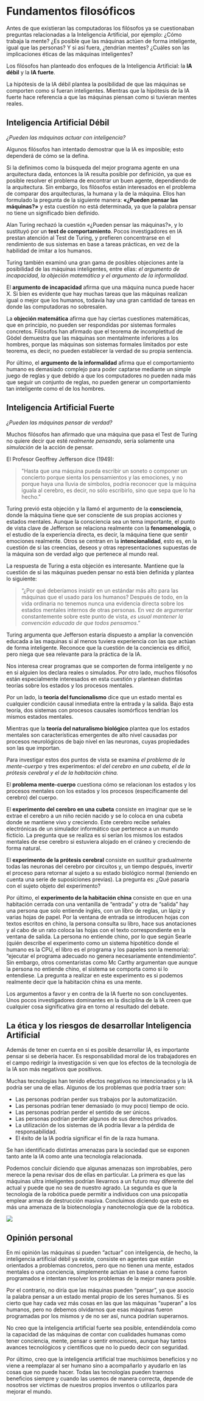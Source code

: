 

# Fundamentos filosóficos

Antes de que existieran las computadoras los filósofos ya se cuestionaban preguntas relacionadas a la Inteligencia Artificial, por ejemplo: ¿Cómo trabaja la mente? ¿Es posible que las máquinas actúen de forma inteligente, igual que las personas? Y si así fuera, ¿tendrían mentes? ¿Cuáles son las implicaciones éticas de las máquinas inteligentes?

Los filósofos han planteado dos enfoques de la Inteligencia Artificial: la **IA débil** y la **IA fuerte**.

La hipótesis de la IA débil plantea la posibilidad de que las máquinas se comporten como si fueran inteligentes. Mientras que la hipótesis de la IA fuerte hace referencia a que las máquinas piensan como si tuvieran mentes reales.

## Inteligencia Artificial Débil

*¿Pueden las máquinas actuar con inteligencia?*

Algunos filósofos han intentado demostrar que la IA es imposible; esto dependerá de cómo se la defina.

Si la definimos como la búsqueda del mejor programa agente en una arquitectura dada, entonces la IA resulta posible por definición, ya que es posible resolver el problema de encontrar un buen agente, dependiendo de la arquitectura. Sin embargo, los filósofos están interesados en el problema de comparar dos arquitecturas, la humana y la de la máquina. Ellos han formulado la pregunta de la siguiente manera: **«¿Pueden pensar las máquinas?»** y esta cuestión no está determinada, ya que la palabra pensar no tiene un significado bien definido.

Alan Turing rechazó la cuestión «¿Pueden pensar las máquinas?», y lo sustituyó por un **test de comportamiento**. Pocos investigadores en IA prestan atención al Test de Turing, y prefieren concentrarse en el rendimiento de sus sistemas en base a tareas prácticas, en vez de la habilidad de imitar a los humanos.

Turing también examinó una gran gama de posibles objeciones ante la posibilidad de las máquinas inteligentes, entre ellas: _el argumento de incapacidad, la objeción matemática y el argumento de la informalidad_.

El **argumento de incapacidad** afirma que una máquina nunca puede hacer X. Si bien es evidente que hay muchas tareas que las máquinas realizan igual o mejor que los humanos, todavía hay una gran cantidad de tareas en donde las computadoras no sobresalen.

La **objeción matemática** afirma que hay ciertas cuestiones matemáticas, que en principio, no pueden ser respondidas por sistemas formales concretos. Filósofos han afirmado que el teorema de incompletitud de Gödel demuestra que las máquinas son mentalmente inferiores a los hombres, porque las máquinas son sistemas formales limitados por este teorema, es decir, no pueden establecer la verdad de su propia sentencia.

Por último, el **argumento de la informalidad** afirma que el comportamiento humano es demasiado complejo para poder captarse mediante un simple juego de reglas y que debido a que los computadores no pueden nada más que seguir un conjunto de reglas, no pueden generar un comportamiento tan inteligente como el de los hombres.

## Inteligencia Artificial Fuerte

*¿Pueden las máquinas pensar de verdad?*

Muchos filósofos han afirmado que una máquina que pasa el Test de Turing no quiere decir que esté _realmente pensando_, sería solamente una *simulación* de la acción de pensar.

El Profesor Geoffrey Jefferson dice (1949):

> "Hasta que una máquina pueda escribir un soneto o componer un concierto porque sienta los pensamientos y las emociones, y no porque haya una lluvia de símbolos, podría reconocer que la máquina iguala al cerebro, es decir, no sólo escribirlo, sino que sepa que lo ha hecho."


Turing previó esta objeción y la llamó el argumento de la **consciencia**, donde la máquina tiene que ser consciente de sus propias acciones y estados mentales. Aunque la consciencia sea un tema importante, el punto de vista clave de Jefferson se relaciona realmente con la **fenomenología**, o el estudio de la experiencia directa, es decir, la máquina tiene que sentir emociones realmente. Otros se centran en la **intencionalidad**, esto es, en la cuestión de si las creencias, deseos y otras representaciones supuestas de la máquina son de verdad algo que pertenece al mundo real.

La respuesta de Turing a esta objeción es interesante. Mantiene que la cuestión de si las máquinas pueden pensar no está bien definida y plantea lo siguiente: 

> “¿Por qué deberíamos insistir en un estándar más alto para las máquinas que el usado para los humanos? Después de todo, en la vida ordinaria no tenemos nunca una evidencia directa sobre los estados mentales internos de otras personas. En vez de argumentar constantemente sobre este punto de vista, _es usual mantener la convención educada  de que todos pensamos_.”

Turing argumenta que Jefferson estaría dispuesto a ampliar la convención educada a las maquinas si al menos tuviera experiencia con las que actúan de forma inteligente. Reconoce que la cuestión de la conciencia es difícil, pero niega que sea relevante para la práctica de la IA.

Nos interesa crear programas que se comporten de forma inteligente y no en si alguien los declara reales o simulados. Por otro lado, muchos filósofos están especialmente interesados en esta cuestión y plantean distintas teorías sobre los estados y los procesos mentales.

Por un lado, la **teoría del funcionalismo** dice que un estado mental es cualquier condición causal inmediata entre la entrada y la salida. Bajo esta teoría, dos sistemas con procesos causales isomórficos tendrían los mismos estados mentales.

Mientras que la **teoría del naturalismo biológico** plantea que los estados mentales son características emergentes de alto nivel causadas por procesos neurológicos de bajo nivel en las neuronas, cuyas propiedades son las que importan.

Para investigar estos dos puntos de vista se examina _el problema de la mente-cuerpo_ y tres experimentos: _el del cerebro en una cubeta, el de la prótesis cerebral y el de la habitación china._

El **problema mente-cuerpo** cuestiona cómo se relacionan los estados y los procesos mentales con los estados y los procesos (específicamente del cerebro) del cuerpo.

El **experimento del cerebro en una cubeta** consiste en imaginar que se le extrae el cerebro a un niño recién nacido y se lo coloca en una cubeta donde se mantiene vivo y creciendo. Este cerebro recibe señales electrónicas de un simulador informático que pertenece a un mundo ficticio. La pregunta que se realiza es si serían los mismos los estados mentales de ese cerebro si estuviera alojado en el cráneo y creciendo de forma natural.

El **experimento de la prótesis cerebral** consiste en sustituir gradualmente todas las neuronas del cerebro por circuitos y, un tiempo después, invertir el proceso para retornar al sujeto a su estado biológico normal (teniendo en cuenta una serie de suposiciones previas). La pregunta es: ¿Qué pasaría con el sujeto objeto del experimento?

Por último, el **experimento de la habitación china** consiste en que en una habitación cerrada con una ventanilla de “entrada” y otra de “salida” hay una persona que solo entiende inglés, con un libro de reglas, un lápiz y varias hojas de papel. Por la ventana de entrada se introducen hojas con textos escritos en chino, la persona consulta su libro, hace sus anotaciones y al cabo de un rato coloca las hojas con el texto correspondiente en la ventana de salida. La persona no entiende chino, por lo que según Searle (quién describe el experimento como un sistema hipotético donde el humano es la CPU, el libro es el programa y los papeles son la memoria): “ejecutar el programa adecuado no genera necesariamente entendimiento”. Sin embargo, otros comentaristas como Mc Carthy argumentan que aunque la persona no entiende chino, el sistema se comporta como si lo entendiese. La pregunta a realizar en este experimento es si podemos realmente decir que la habitación china es una mente.

Los argumentos a favor y en contra de la IA fuerte no son concluyentes. Unos pocos investigadores dominantes en la disciplina de la IA creen que cualquier cosa significativa gira en torno al resultado del debate.

## La ética y los riesgos de desarrollar Inteligencia Artificial

Además de tener en cuenta en si es posible desarrollar IA, es importante pensar si se debería hacer. Es responsabilidad moral de los trabajadores en el campo redirigir la investigación si ven que los efectos de la tecnología de la IA son más negativos que positivos.

Muchas tecnologías han tenido efectos negativos no intencionados y la IA podría ser una de ellas. Algunos de los problemas que podría traer son:

 - Las personas podrían perder sus trabajos por la automatización. 
 - Las personas podrían tener demasiado (o muy poco) tiempo de ocio.
 - Las personas podrían perder el sentido de ser únicos.
 - Las personas podrían perder algunos de sus derechos privados.
 - La utilización de los sistemas de IA podría llevar a la pérdida de responsabilidad.
 - El éxito de la IA podría significar el fin de la raza humana.

Se han identificado distintas amenazas para la sociedad que se exponen tanto ante la IA como ante una tecnología relacionada.

Podemos concluir diciendo que algunas amenazas son improbables, pero merece la pena revisar dos de ellas en particular. La primera es que las máquinas ultra inteligentes podrían llevarnos a un futuro muy diferente del actual y puede que no sea de nuestro agrado. La segunda es que la tecnología de la robótica puede permitir a individuos con una psicopatía emplear armas de destrucción masiva. Concluimos diciendo que esto es más una amenaza de la biotecnología y nanotecnología que de la robótica.

![](%3Cimg%20src=%22https://embed.creately.com/JwF3WDJYCNl?token=QEU8Tr8Hy7suF4iy&type=svg%22%3E)

## Opinión personal

En mi opinión las máquinas si pueden “actuar” con inteligencia, de hecho, la inteligencia artificial débil ya existe, consiste en agentes que están orientados a problemas concretos, pero que no tienen una mente, estados mentales o una conciencia, simplemente actúan en base a como fueron programados e intentan resolver los problemas de la mejor manera posible.

Por el contrario, no diría que las máquinas pueden “pensar”, ya que asocio la palabra pensar a un estado mental propio de los seres humanos. Sí es cierto que hay cada vez más cosas en las que las máquinas “superan” a los humanos, pero no debemos olvidarnos que esas máquinas fueron programadas por los mismos y de no ser así, nunca podrían superarnos.

No creo que la inteligencia artificial fuerte sea posible, entendiéndola como la capacidad de las máquinas de contar con cualidades humanas como tener conciencia, mente, pensar o sentir emociones, aunque hay tantos avances tecnológicos y científicos que no lo puedo decir con seguridad.

Por último, creo que la inteligencia artificial trae muchísimos beneficios y no viene a reemplazar al ser humano sino a acompañarlo y ayudarlo en las cosas que no puede hacer. Todas las tecnologías pueden traernos beneficios siempre y cuando las usemos de manera correcta, depende de nosotros ser víctimas de nuestros propios inventos o utilizarlos para mejorar el mundo.
